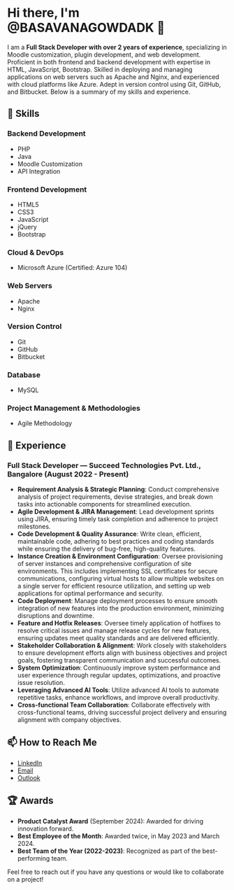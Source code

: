 # Hi there, I'm @BASAVANAGOWDADK 👋

I am a **Full Stack Developer with over 2 years of experience**, specializing in Moodle customization, plugin development, and web development. Proficient in both frontend and backend development with expertise in HTML, JavaScript, Bootstrap. Skilled in deploying and managing applications on web servers such as Apache and Nginx, and experienced with cloud platforms like Azure. Adept in version control using Git, GitHub, and Bitbucket. Below is a summary of my skills and experience.

## 🚀 Skills
### Backend Development
- PHP
- Java
- Moodle Customization
- API Integration

### Frontend Development
- HTML5
- CSS3
- JavaScript
- jQuery
- Bootstrap

### Cloud & DevOps
- Microsoft Azure (Certified: Azure 104)

### Web Servers
- Apache
- Nginx

### Version Control
- Git
- GitHub
- Bitbucket

### Database
- MySQL

### Project Management & Methodologies
- Agile Methodology

## 💼 Experience

### Full Stack Developer — Succeed Technologies Pvt. Ltd., Bangalore (August 2022 - Present)

- **Requirement Analysis & Strategic Planning**: Conduct comprehensive analysis of project requirements, devise strategies, and break down tasks into actionable components for streamlined execution.
- **Agile Development & JIRA Management**: Lead development sprints using JIRA, ensuring timely task completion and adherence to project milestones.
- **Code Development & Quality Assurance**: Write clean, efficient, maintainable code, adhering to best practices and coding standards while ensuring the delivery of bug-free, high-quality features.
- **Instance Creation & Environment Configuration**: Oversee provisioning of server instances and comprehensive configuration of site environments. This includes implementing SSL certificates for secure communications, configuring virtual hosts to allow multiple websites on a single server for efficient resource utilization, and setting up web applications for optimal performance and security.
- **Code Deployment**: Manage deployment processes to ensure smooth integration of new features into the production environment, minimizing disruptions and downtime.
- **Feature and Hotfix Releases**: Oversee timely application of hotfixes to resolve critical issues and manage release cycles for new features, ensuring updates meet quality standards and are delivered efficiently.
- **Stakeholder Collaboration & Alignment**: Work closely with stakeholders to ensure development efforts align with business objectives and project goals, fostering transparent communication and successful outcomes.
- **System Optimization**: Continuously improve system performance and user experience through regular updates, optimizations, and proactive issue resolution.
- **Leveraging Advanced AI Tools**: Utilize advanced AI tools to automate repetitive tasks, enhance workflows, and improve overall productivity.
- **Cross-functional Team Collaboration**: Collaborate effectively with cross-functional teams, driving successful project delivery and ensuring alignment with company objectives.

## 📫 How to Reach Me
- [LinkedIn](https://www.linkedin.com/in/basavanagowda-d-k-b6b56a1a2/)
- [Email](mailto:basavanagowdadk@gmail.com)
- [Outlook](mailto:basavanagowdadk@outlook.com)

## 🏆 Awards
- **Product Catalyst Award** (September 2024): Awarded for driving innovation forward.
- **Best Employee of the Month**: Awarded twice, in May 2023 and March 2024.
- **Best Team of the Year (2022-2023)**: Recognized as part of the best-performing team.

Feel free to reach out if you have any questions or would like to collaborate on a project!
